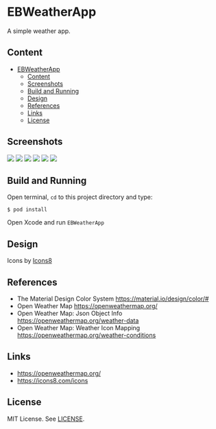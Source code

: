 # EBWeatherApp

A simple weather app.

## Content

- [EBWeatherApp](#ebweatherapp)
	- [Content](#content)
	- [Screenshots](#screenshots)
	- [Build and Running](#build-and-running)
	- [Design](#design)
	- [References](#references)
	- [Links](#links)
	- [License](#license)

## Screenshots

![](preview/1.png)
![](preview/2.png)
![](preview/3.png)
![](preview/4.png)
![](preview/5.png)
![](preview/6.png)

## Build and Running

Open terminal, `cd` to this project directory and type:

    $ pod install

Open Xcode and run `EBWeatherApp`

## Design

Icons by [Icons8](https://icons8.com/icons)

## References

- The Material Design Color System <https://material.io/design/color/#>
- Open Weather Map <https://openweathermap.org/>
- Open Weather Map: Json Object Info <https://openweathermap.org/weather-data>
- Open Weather Map: Weather Icon Mapping <https://openweathermap.org/weather-conditions>

## Links

- <https://openweathermap.org/>
- <https://icons8.com/icons>

## License

MIT License. See [LICENSE](https://github.com/chriszxv/EBWeatherApp/blob/master/LICENSE).

